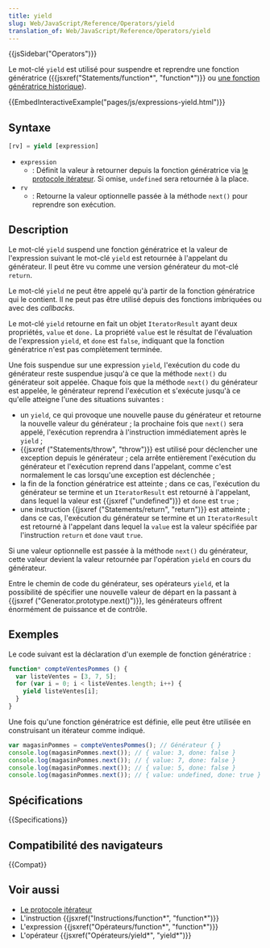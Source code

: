 ```yaml
---
title: yield
slug: Web/JavaScript/Reference/Operators/yield
translation_of: Web/JavaScript/Reference/Operators/yield
---
```


{{jsSidebar("Operators")}}

Le mot-clé `yield` est utilisé pour suspendre et reprendre une fonction génératrice ({{jsxref("Statements/function*", "function*")}} ou [une fonction génératrice historique](/fr/docs/Web/JavaScript/Reference/Statements/Legacy_generator_function)).

{{EmbedInteractiveExample("pages/js/expressions-yield.html")}}

## Syntaxe

```js
[rv] = yield [expression]
```

- `expression`
  - : Définit la valeur à retourner depuis la fonction génératrice via [le protocole itérateur](/fr/docs/Web/JavaScript/Reference/Les_protocoles_iteration#Le_protocole_«_itérateur_»). Si omise, `undefined` sera retournée à la place.
- `rv`
  - : Retourne la valeur optionnelle passée à la méthode `next()` pour reprendre son exécution.

## Description

Le mot-clé `yield` suspend une fonction génératrice et la valeur de l'expression suivant le mot-clé `yield` est retournée à l'appelant du générateur. Il peut être vu comme une version générateur du mot-clé `return`.

Le mot-clé `yield` ne peut être appelé qu'à partir de la fonction génératrice qui le contient. Il ne peut pas être utilisé depuis des fonctions imbriquées ou avec des _callbacks_.

Le mot-clé `yield` retourne en fait un objet `IteratorResult` ayant deux propriétés, `value` et `done.` La propriété `value` est le résultat de l'évaluation de l'expression `yield`, et `done` est `false`, indiquant que la fonction génératrice n'est pas complètement terminée.

Une fois suspendue sur une expression `yield`, l'exécution du code du générateur reste suspendue jusqu'à ce que la méthode `next()` du générateur soit appelée. Chaque fois que la méthode `next()` du générateur est appelée, le générateur reprend l'exécution et s'exécute jusqu'à ce qu'elle atteigne l'une des situations suivantes :

- un `yield`, ce qui provoque une nouvelle pause du générateur et retourne la nouvelle valeur du générateur ; la prochaine fois que `next()` sera appelé, l'exécution reprendra à l'instruction immédiatement après le `yield` ;
- {{jsxref ("Statements/throw", "throw")}} est utilisé pour déclencher une exception depuis le générateur ; cela arrête entièrement l'exécution du générateur et l'exécution reprend dans l'appelant, comme c'est normalement le cas lorsqu'une exception est déclenchée ;
- la fin de la fonction génératrice est atteinte ; dans ce cas, l'exécution du générateur se termine et un `IteratorResult` est retourné à l'appelant, dans lequel la valeur est {{jsxref ("undefined")}} et `done` est `true`&nbsp;;
- une instruction {{jsxref ("Statements/return", "return")}} est atteinte ; dans ce cas, l'exécution du générateur se termine et un `IteratorResult` est retourné à l'appelant dans lequel la `value` est la valeur spécifiée par l'instruction `return` et `done` vaut `true`.

Si une valeur optionnelle est passée à la méthode `next()` du générateur, cette valeur devient la valeur retournée par l'opération `yield` en cours du générateur.

Entre le chemin de code du générateur, ses opérateurs `yield`, et la possibilité de spécifier une nouvelle valeur de départ en la passant à {{jsxref ("Generator.prototype.next()")}}, les générateurs offrent énormément de puissance et de contrôle.

## Exemples

Le code suivant est la déclaration d'un exemple de fonction génératrice :

```js
function* compteVentesPommes () {
  var listeVentes = [3, 7, 5];
  for (var i = 0; i < listeVentes.length; i++) {
    yield listeVentes[i];
  }
}
```

Une fois qu'une fonction génératrice est définie, elle peut être utilisée en construisant un itérateur comme indiqué.

```js
var magasinPommes = compteVentesPommes(); // Générateur { }
console.log(magasinPommes.next()); // { value: 3, done: false }
console.log(magasinPommes.next()); // { value: 7, done: false }
console.log(magasinPommes.next()); // { value: 5, done: false }
console.log(magasinPommes.next()); // { value: undefined, done: true }
```

## Spécifications

{{Specifications}}

## Compatibilité des navigateurs

{{Compat}}

## Voir aussi

- [Le protocole itérateur](/fr/docs/Web/JavaScript/Guide/Le_protocole_iterator)
- L'instruction {{jsxref("Instructions/function*", "function*")}}
- L'expression {{jsxref("Opérateurs/function*", "function*")}}
- L'opérateur {{jsxref("Opérateurs/yield*", "yield*")}}
